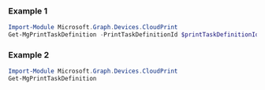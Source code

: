 ### Example 1
```powershell
Import-Module Microsoft.Graph.Devices.CloudPrint
Get-MgPrintTaskDefinition -PrintTaskDefinitionId $printTaskDefinitionId
```
### Example 2
```powershell
Import-Module Microsoft.Graph.Devices.CloudPrint
Get-MgPrintTaskDefinition
```
